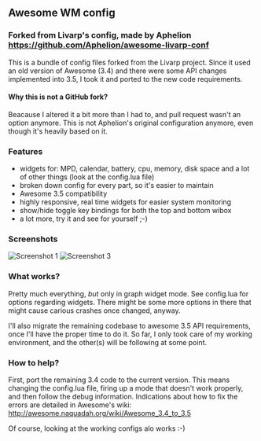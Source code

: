 ## Awesome WM config

### Forked from Livarp's config, made by Aphelion https://github.com/Aphelion/awesome-livarp-conf

This is a bundle of config files forked from the Livarp project. Since it used 
an old version of Awesome (3.4) and there were some API changes implemented into
3.5, I took it and ported to the new code requirements.

#### Why this is not a GitHub fork?

Beacause I altered it a bit more than I had to, and pull request wasn't an 
option anymore. This is not Aphelion's original configuration anymore, even 
though it's heavily based on it.

### Features

* widgets for: MPD, calendar, battery, cpu, memory, disk space and a lot 
  of other things (look at the config.lua file)
* broken down config for every part, so it's easier to maintain
* Awesome 3.5 compatibility
* highly responsive, real time widgets for easier system monitoring
* show/hide toggle key bindings for both the top and bottom wibox
* a lot more, try it and see for yourself ;-)

### Screenshots

![Screenshot 1](https://raw.github.com/nightsh/awesome-livarp-fork/master/screens/1.png "Screenshot 1")
![Screenshot 3](https://raw.github.com/nightsh/awesome-livarp-fork/master/screens/3.png "Screenshot 3")

### What works?

Pretty much everything, *but* only in graph widget mode. See config.lua for 
options regarding widgets. There might be some more options in there that 
might cause carious crashes once changed, anyway.

I'll also migrate the remaining codebase to awesome 3.5 API requirements, once 
I'll have the proper time to do it. So far, I only took care of my working 
environment, and the other(s) will be following at some point.

### How to help?

First, port the remaining 3.4 code to the current version. This means changing 
the config.lua file, firing up a mode that doesn't work properly, and then 
follow the debug information. Indications about how to fix the errors are 
detailed in Awesome's wiki: 
    http://awesome.naquadah.org/wiki/Awesome_3.4_to_3.5

Of course, looking at the working configs alo works :-)
